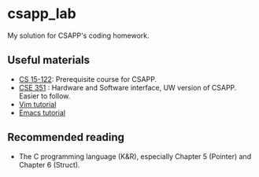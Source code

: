# csapp_lab
My solution for CSAPP's coding homework.

## Useful materials
- [CS 15-122](http://www.cs.cmu.edu/~iliano/courses/18S-CMU-CS122/home.shtml): Prerequisite course for CSAPP.
- [CSE 351](https://courses.cs.washington.edu/courses/cse351/19su/#home) : Hardware and Software interface, UW version of CSAPP. Easier to follow.
- [Vim tutorial](https://www.openvim.com/)
- [Emacs tutorial](http://ergoemacs.org/emacs/emacs.html)

## Recommended reading 
- The C programming language (K&R), especially Chapter 5 (Pointer) and Chapter 6 (Struct).
